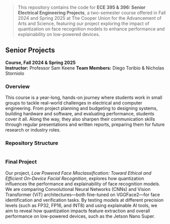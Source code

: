 > This repository contains the code for **ECE 395 & 396: Senior Electrical Engineering Projects**, a two-semester course offered in Fall 2024 and Spring 2025 at The Cooper Union for the Advancement of Arts and Science, featuring our project exploring the impact of quantization on face recognition models to enhance performance and explainability on low-powered devices.


## Senior Projects
**Course, Fall 2024 & Spring 2025**  
**Instructor:** Professor Sam Keene
**Team Members:** Diego Toribio & Nicholas Storniolo


###  Overview

This course is a year-long, hands-on journey where students work in small groups to tackle real-world challenges in electrical and computer engineering. From project planning and budgeting to designing systems, building hardware and software, and evaluating performance, students cover it all. Along the way, they also sharpen their communication skills through regular presentations and written reports, preparing them for future research or industry roles.

### Repository Structure
```
```


### Final Project

Our project, *Low Powered Face Misclassification: Toward Ethical and Efficient On-Device Facial Recognition*, explores how quantization influences the performance and explainability of face recognition models. We are comparing Convolutional Neural Networks (CNNs) and Vision Transformer (ViT) architectures—both fine-tuned on VGGFace2—for face identification and verification tasks. By testing models at different precision levels (such as FP32, FP16, and INT8) and using explainable AI tools, we aim to reveal how quantization impacts feature extraction and overall performance on low-powered devices, such as the Jetson Nano Super.